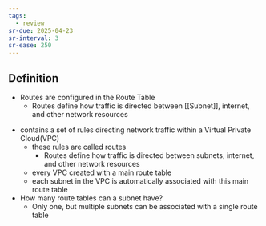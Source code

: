 ```yaml
---
tags:
  - review
sr-due: 2025-04-23
sr-interval: 3
sr-ease: 250
---
```

## Definition
* Routes are configured in the Route Table
    - Routes define how traffic is directed between [[Subnet]], internet, and other network resources  
- contains a set of rules directing network traffic within a Virtual Private Cloud(VPC)
    - these rules are called routes 
        - Routes define how traffic is directed between subnets, internet, and other network resources  
    - every VPC created with a main route table  
    - each subnet in the VPC is automatically associated with this main route table 
- How many route tables can a subnet have?
    - Only one, but multiple subnets can be associated with a single route table